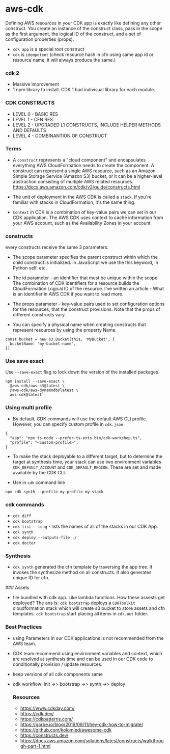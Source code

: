 # aws-cdk
Defining AWS resources in your CDK app is exactly like defining any other construct. You create an instance of the construct class, pass in the scope as the first argument, the logical ID of the construct, and a set of configuration properties (props). 
- `cdk app` is a special root construct
- `cdk` is `idempotent` (check resource hash in cfn using same app id or resource name, it will always produce the same.)

### cdk 2
- Massive improvement
- 1 npm library to install. CDK 1 had indivisual library for each module. 

### CDK CONSTRUCTS
- LEVEL 0 - BASIC RES
- LEVEL 1 - CFN RES 
- LEVEL 2 - UPGRADED L1 CONSTRUCTS, INCLUDE HELPER METHODS AND DEFAULTS
- LEVEL 4 - COMBINANTION OF CONSTRUCT

### Terms
- A `construct` represents a "cloud component" and encapsulates everything AWS CloudFormation needs to create the component. A construct can represent a single AWS resource, such as an Amazon Simple Storage Service (Amazon S3) bucket, or it can be a higher-level abstraction consisting of multiple AWS related resources. https://docs.aws.amazon.com/cdk/v2/guide/constructs.html

- The unit of deployment in the AWS CDK is called a `stack`. If you're familiar with stacks in CloudFormation, it's the same thing.

- `Context` in CDK is a combination of key-value pairs we can set in our CDK application. The AWS CDK uses context to cache information from your AWS account, such as the Availability Zones in your account 

### constructs

every constructs receive the same 3 parameters:

- The scope parameter specifies the parent construct within which the child construct is initialized. In JavaScript we use the this keyword, in Python self, etc.

- The id parameter - an identifier that must be unique within the scope. The combination of CDK identifiers for a resource builds the CloudFormation Logical ID of the resource. I've written an article - What is an identifier in AWS CDK if you want to read more.

- The props parameter - key-value pairs used to set configuration options for the resources, that the construct provisions. Note that the props of different constructs vary.

- You can specify a physical name when creating constructs that represent resources by using the property <resourceType>Name.
```
const bucket = new s3.Bucket(this, 'MyBucket', {
  bucketName: 'my-bucket-name',
})
```


### Use save exact
Use `--save-exact` flag to lock down the version of the installed packages.
```
npm install --save-exact \
  @aws-cdk/aws-s3@latest \
  @aws-cdk/aws-dynamodb@latest \
  aws-cdk@latest
```

### Using multi profile
- By default, CDK commands will use the default AWS CLI profile. However, you can specify custom profile in `cdk.json`
```
{
  "app": "npx ts-node --prefer-ts-exts bin/cdk-workshop.ts",
  "profile": "<custom-profile>",
}
```
- To make the stack deployable to a different target, but to determine the target at synthesis time, your stack can use two environment variables `CDK_DEFAULT_ACCOUNT` and `CDK_DEFAULT_REGION`. These are set and made available by the CDK CLI.

- Use in `cdk` command line
```
npx cdk synth --profile my-profile my-stack
```

### cdk commands

- `cdk diff`
- `cdk bootstrap`
- `cdk list --long` -  lists the names of all of the stacks in our CDK App.
- `cdk synth`
- `cdk deploy --outputs-file ./`
- `cdk doctor`
  
### Synthesis
- `cdk synth` generated the cfn template by traversing the app tree. It invokes the synthesize method on all constructs. It also generates unique ID for cfn.
  
### Assets
- file bundled with cdk app. Like lambda functions. How these assests get deployed? The ans is: `cdk bootstrap` deploys a `CDKToolkit` cloudformation stack which will create s3 bucket to store assets and cfn templates. `cdk bootstrap` start placing all items in `cdk.out` folder. 

### Best Practices 
- using Parameters in our CDK applications is not recommended from the AWS team.
- CDK team recommend using environment variables and context, which are resolved at synthesis time and can be used in our CDK code to conditionally provision / update resources.
- keep versions of all cdk components same
- cdk workflow: init ->> bootstrap ->> synth ->> deploy

  ### Resources
  - https://www.cdkday.com/
  - https://cdk.dev/
  - https://cdkpatterns.com/
  - https://garbe.io/blog/2019/09/11/hey-cdk-how-to-migrate/
  - https://github.com/kolomied/awesome-cdk
  - https://constructs.dev/
  - https://docs.aws.amazon.com/solutions/latest/constructs/walkthrough-part-1.html
